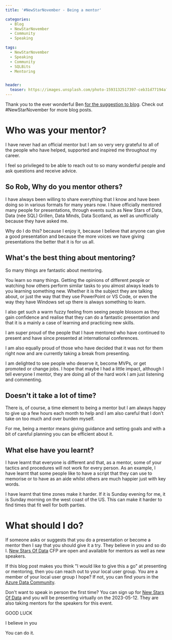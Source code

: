 ```yaml
---
title: '#NewStarNovember - Being a mentor'

categories:
  - Blog
  - NewStarNovember
  - Community
  - Speaking

tags:
  - NewStarNovember
  - Speaking
  - Community
  - SQLBits
  - Mentoring


header:
  teaser: https://images.unsplash.com/photo-1593132517397-ceb31d77194a?ixlib=rb-4.0.3&ixid=MnwxMjA3fDB8MHxwaG90by1wYWdlfHx8fGVufDB8fHx8&auto=format&fit=crop&w=764&q=80
---
```


Thank you to the ever wonderful Ben [for the suggestion to blog](https://www.newstarsofdata.com/tell-us-your-story/). Check out #NewStarNovember for more blog posts.

# Who was your mentor?

I have never had an official mentor but I am so very very grateful to all of the people who have helped, supported and inspired me throughout my career.  
  
I feel so privileged to be able to reach out to so many wonderful people and ask questions and receive advice.

## So Rob, Why do you mentor others?

I have always been willing to share everything that I know and have been doing so in various formats for many years now. I have officially mentored many people for presentations, through events such as New Stars of Data, Data (née SQL) Grillen, Data Minds, Data Scotland, as well as unofficially because they have asked me.  

Why do I do this? because I enjoy it, because I believe that anyone can give a good presentation and because the more voices we have giving presentations the better that it is for us all.

## What's the best thing about mentoring?

So many things are fantastic about mentoring. 

You learn so many things. Getting the opinions of different people or watching how others perform similar tasks to you almost always leads to you learning something new. Whether it is the subject they are talking about, or just the way that they use PowerPoint or VS Code, or even the way they have Windows set up there is always something to learn.

I also get such a warm fuzzy feeling from seeing people blossom as they gain confidence and realise that they can do a fantastic presentation and that it is a mainly a case of learning and practicing new skills. 

I am super proud of the people that I have mentored who have continued to present and have since presented at international conferences.

I am also equally proud of those who have decided that it was not for them right now and are currently taking a break from presenting.

I am delighted to see people who deserve it, become MVPs, or get promoted or change jobs. I hope that maybe I had a little impact, although I tell everyone I mentor, they are doing all of the hard work I am just listening and commenting.

## Doesn't it take a lot of time?

There is, of course, a time element to being a mentor but I am always happy to give up a few hours each month to help and I am also careful that I don't take on too much and over burden myself.

For me, being a mentor means giving guidance and setting goals and with a bit of careful planning you can be efficient about it.

## What else have you learnt?

I have learnt that everyone is different and that, as a mentor, some of your tactics and procedures will not work for every person. As an example, I have learnt that some people like to have a script that they can use to memorise or to have as an aide whilst others are much happier just with key words.  

I have learnt that time zones make it harder. If it is Sunday evening for me, it is Sunday morning on the west coast of the US. This can make it harder to find times that fit well for both parties.

# What should I do?

If someone asks or suggests that you do a presentation or become a mentor then I say that you should give it a try. They believe in you and so do I. [New Stars Of Data](https://www.newstarsofdata.com/) CFP are open and available for mentors as well as new speakers.

If this blog post makes you think "I would like to give this a go" at presenting or mentoring, then you can reach out to your local user group. You are a member of your local user group I hope? If not, you can find yours in the [Azure Data Community](https://www.meetup.com/en-AU/pro/azuredatatechgroups).  
  
Don't want to speak in person the first time? You can sign up for [New Stars Of Data](https://www.newstarsofdata.com/) and you will be presenting virtually on the 2023-05-12. They are also taking mentors for the speakers for this event.
  
  
GOOD LUCK  
  
I believe in you  
  
You can do it.  
  